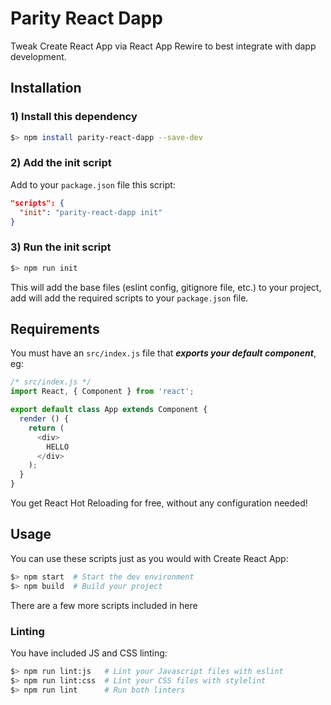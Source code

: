 # Parity React Dapp

Tweak Create React App via React App Rewire to best integrate with dapp development.

## Installation

### 1) Install this dependency

```bash
$> npm install parity-react-dapp --save-dev
```

### 2) Add the init script

Add to your `package.json` file this script:

```json
"scripts": {
  "init": "parity-react-dapp init"
}
```

### 3) Run the init script

```bash
$> npm run init
```

This will add the base files (eslint config, gitignore file, etc.) to your project,
add will add the required scripts to your `package.json` file.

## Requirements

You must have an `src/index.js` file that _**exports your default component**_, eg:

```js
/* src/index.js */
import React, { Component } from 'react';

export default class App extends Component {
  render () {
    return (
      <div>
        HELLO
      </div>
    );
  }
}
```

You get React Hot Reloading for free, without any configuration needed!

## Usage

You can use these scripts just as you would with Create React App:

```bash
$> npm start  # Start the dev environment
$> npm build  # Build your project
```

There are a few more scripts included in here

### Linting

You have included JS and CSS linting:

```bash
$> npm run lint:js   # Lint your Javascript files with eslint
$> npm run lint:css  # Lint your CSS files with stylelint
$> npm run lint      # Run both linters
```
